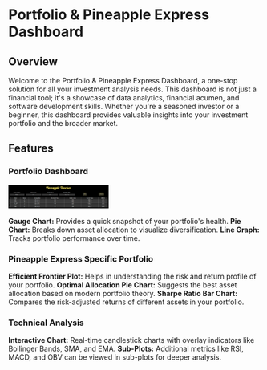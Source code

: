 # Portfolio & Pineapple Express Dashboard
## Overview
Welcome to the Portfolio & Pineapple Express Dashboard, a one-stop solution for all your investment analysis needs. This dashboard is not just a financial tool; it's a showcase of data analytics, financial acumen, and software development skills. Whether you're a seasoned investor or a beginner, this dashboard provides valuable insights into your investment portfolio and the broader market.

## Features
### Portfolio Dashboard
<img src="./images/Data Table.png" alt="Asset Data Table" width="200"/>

**Gauge Chart:** Provides a quick snapshot of your portfolio's health.
**Pie Chart:** Breaks down asset allocation to visualize diversification.
**Line Graph:** Tracks portfolio performance over time.

### Pineapple Express Specific Portfolio
**Efficient Frontier Plot:** Helps in understanding the risk and return profile of your portfolio.
**Optimal Allocation Pie Chart:** Suggests the best asset allocation based on modern portfolio theory.
**Sharpe Ratio Bar Chart:** Compares the risk-adjusted returns of different assets in your portfolio.

### Technical Analysis
**Interactive Chart:** Real-time candlestick charts with overlay indicators like Bollinger Bands, SMA, and EMA.
**Sub-Plots:** Additional metrics like RSI, MACD, and OBV can be viewed in sub-plots for deeper analysis.

